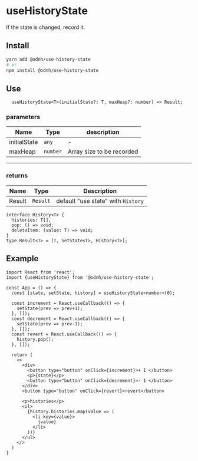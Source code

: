 # useHistoryState

If the state is changed, record it.

## Install 
```bash
yarn add @odnh/use-history-state
# or 
npm install @odnh/use-history-state
```

## Use
```tsx
  useHistoryState<T>(initialState?: T, maxHeap?: number) => Result;
```

### parameters 
|Name|Type|description|
|-----|-------|--------------|
|initialState|`any`|-|
|maxHeap|`number`|Array size to be recorded|

---
### returns
|Name|Type|Description|
|-----|-------|--------------|
|Result|`Result`|default "use state" with `History`|


```tsx
interface History<T> {
  histories: T[],
  pop: () => void;
  deleteItem: (value: T) => void;
}
type Result<T> = [T, SetState<T>, History<T>];
```


## Example
```tsx
import React from 'react';
import {useHistoryState} from '@odnh/use-history-state';

const App = () => {
  const [state, setState, history] = useHistoryState<number>(0);
  
  const increment = React.useCallback(() => {
    setState(prev => prev+1);
  }, []);
  const decrement = React.useCallback(() => {
    setState(prev => prev-1);
  }, []);
  const revert = React.useCallback(() => {
    history.pop();
  }, []);

  return (
    <>
      <div>
        <button type="button" onClick={increment}>+ 1 </button>
        <p>{state}</p>
        <button type="button" onClick={decrement}>- 1 </button>
      </div>
      <button type="button" onClick={revert}>revert</button>
      
      <p>histories</p>
      <ul>
        {history.histories.map(value => (
          <li key={value}>
            {value}
          </li>
        ))}
      </ul>
    </>
  )
}
```
